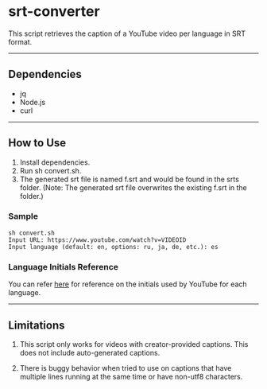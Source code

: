 # srt-converter
This script retrieves the caption of a YouTube video per language in SRT format.

---
## Dependencies
- jq
- Node.js
- curl
---
## How to Use

1. Install dependencies.
2. Run sh convert.sh.
3. The generated srt file is named f.srt and would be found in the srts folder.
(Note: The generated srt file overwrites the existing f.srt in the folder.)

### Sample 
```
sh convert.sh
Input URL: https://www.youtube.com/watch?v=VIDEOID
Input language (default: en, options: ru, ja, de, etc.): es
```

### Language Initials Reference
You can refer [here](https://www.embedplus.com/youtube-iso-639-1-language-codes.aspx) for reference on the initials used by YouTube for each language.

---

## Limitations
1. This script only works for videos with creator-provided captions. This does not include auto-generated captions.

2. There is buggy behavior when tried to use on captions that have multiple lines running at the same time or have non-utf8 characters.
